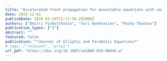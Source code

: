 ```yaml
---
title: "Accelerated front propagation for monostable equations with nonlocal diffusion: multidimensional case"
date: 2019-12-01
publishDate: 2020-03-20T15:17:50.292000Z
authors: ["Dmitri Finkelshtein", "Yuri Kondratiev", "Pasha Tkachov"]
publication_types: ["2"]
abstract: ""
featured: false
publication: "*Journal of Elliptic and Parabolic Equations*"
# tags: ["relevant", "prio1"]
url_pdf: "https://doi.org/10.1007/s41808-019-00045-w"
---
```


